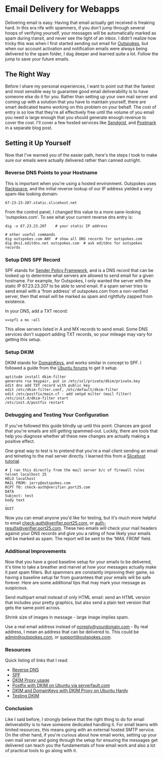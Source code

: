 # Email Delivery for Webapps

Delivering email is easy.  Having that email actually get received is
freaking hard.  In this era rife with spammers, if you don't jump
through several hoops of verifying yourself, your messages will be
automatically marked as spam during transit, and never see the light
of an inbox.  I didn't realize how tricky this was when I first
started sending out email for [Outspokes](http://outspokes.com), but
when our account activation and notification emails were always being
delivered to the spam folder, I dug deeper and learned quite a lot.
Follow the jump to save your future emails.

## The Right Way ##

Before I share my personal experiences, I want to point out that the
fastest and most sensible way to guarantee good email deliverability
is to have someone else do it for you.  Rather than setting up your
own mail server and coming up with a solution that you have to
maintain yourself, there are smart dedicated teams working on this
problem on your behalf.  The cost of entry is so low that they're all
effectively free until the volume of you email you need is large
enough that you should generate enough revenue to cover the cost.
I'll cover a few hosted services like
[Sendgrid](http://sendgrid.com/), and
[Postmark](http://postmarkapp.com/) in a separate blog post.

## Setting it Up Yourself ##

Now that I've warned you of the easier path, here's the steps I took
to make sure our emails were actually delivered rather than canned
outright.

### Reverse DNS Points to your Hostname ###

This is important when you're using a hosted environment.  Outspokes
uses [Rackspace](http://www.rackspace.com/), and the initial reverse
lookup of our IP address yielded a very spam-like looking domain:

    67-23-23-207.static.slicehost.net

From the control panel, I changed this value to a more sane-looking
'outspokes.com'.  To see what your current reverse dns entry is:

    dig -x 67.23.23.207    # your static IP address

    # other useful commands
    dig outspokes.com ANY  # show all DNS records for outspokes.com
    dig @ns1.editdns.net outspokes.com  # ask editdns for outspokes records

### Setup DNS SPF Record ###

SPF stands for [Sender Policy
Framework](http://en.wikipedia.org/wiki/Sender_Policy_Framework), and
is a DNS record that can be looked up to determine what servers are
allowed to send email for a given hostname.  For example, for
Outspokes, I only wanted the server with the static IP 67.23.23.207 to
be able to send email.  If a spam server tries to send email with a
'from address' of outspokes.com from a non-verified server, then that
email will be marked as spam and rightfully zapped from existence.

In your DNS, add a TXT record:

    v=spf1 a mx ~all

This allow servers listed in A and MX records to send email.  Some DNS
services don't support adding TXT records, so your mileage may vary
for getting this setup.

###  Setup DKIM ###

DKIM stands for [DomainKeys](http://en.wikipedia.org/wiki/DomainKeys),
and works similar in concept to SPF.  I followed a guide from the
[Ubuntu forums](https://help.ubuntu.com/community/Postfix/DKIM) to get
it setup.

    aptitude install dkim-filter
    generate rsa keypair, put in /etc/ssl/private/dkim/private.key
    edit dns add TXT record with public key
    edit /etc/dkim-filter.conf, /etc/default/dkim-filter
    edit /etc/postfix/main.cf - add smtpd milter (mail filter)
    /etc/init.d/dkim-filter start
    /etc/init.d/postfix restart


### Debugging and Testing Your Configuration ###

If you've followed this guide blindly up until this point.  Chances
are good that you're emails are still getting spammed-out.  Luckily,
there are tools that help you diagnose whether all these new changes
are actually making a positive effect.

One great way to test is to pretend that you're a mail client sending
an email and telneting to the mail server directly.  I learned this
from a [Slicehost
tutorial](http://articles.slicehost.com/2008/8/6/postfix-using-telnet-to-test-postfix).

    # I ran this directly from the mail server b/c of firewall rules
    telnet localhost 25
    HELO localhost
    MAIL FROM: jerry@outspokes.com
    RCPT TO: check-auth@verifier.port25.com
    DATA
    Subject: test
    body text
    .
    QUIT

Now you can email anyone you'd like for testing, but it's much more
helpful to email check-auth@verifier.port25.com, or
auth-results@verifier.port25.com.  These two emails will check your
mail headers against your DNS records and give you a rating of how
likely your emails will be marked as spam.  The report will be sent to
the 'MAIL FROM' field.

### Additional Improvements ###

Now that you have a good baseline setup for your emails to be
delivered, it's time to take a breather and marvel at how your
messages actually make it past spam filters.  But spammers are
constantly improving their game, so having a baseline setup far from
guarantees that your emails will be safe forever.  Here are some
additional tips that may mark your message as suspicious.

Send multipart email instead of only HTML email: send an HTML version
that includes your pretty graphics, but also send a plain text version
that gets the same point across.

Shrink size of images in message - large image implies spam.

Use a real email address instead of noreply@yourdomain.com - By real
address, I mean an address that can be delivered to.  This could be
admin@outspokes.com, or support@outspokes.com.

### Resources ###

Quick listing of links that I read:

* [Reverse DNS](http://www.corvidworks.com/articles/mail-deliverability-tip)
* [SPF](http://www.kitterman.com/spf/validate.html)
* [DKIM Proxy usage](http://dkimproxy.sourceforge.net/usage.html)
* [Postfix with DKIM on Ubuntu via serverfault.com](http://serverfault.com/questions/52393/postfix-with-dkim-on-ubuntu)
* [DKIM and DomainKeys with DKIM Proxy on Ubuntu Hardy](http://www.pocketsmith.com/blog/2009/07/05/setting-up-dkim-and-domainkeys-using-dkimproxy-with-postfix-in-ubuntu-hardy/)
* [Testing DKIM](http://www.sendmail.org/dkim/testChecker)

### Conclusion ###

Like I said before, I strongly believe that the right thing to do for
email deliverability is to have someone dedicated handling it.  For
small teams with limited resources, this means going with an external
hosted SMTP service.  On the other hand, if you're curious about how
email works, setting up your own mail server and going through the
setup for ensuring the messages get delivered can teach you the
fundamentals of how email work and also a lot of practical tools to go
along with it.

